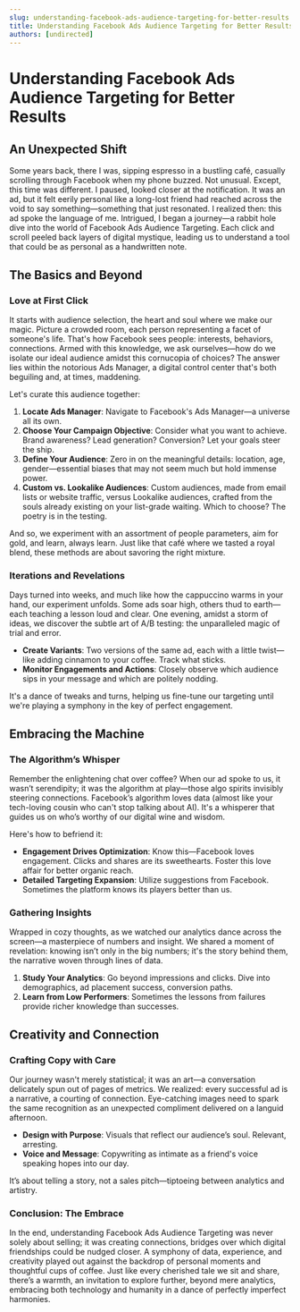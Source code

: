 ```yaml
---
slug: understanding-facebook-ads-audience-targeting-for-better-results
title: Understanding Facebook Ads Audience Targeting for Better Results
authors: [undirected]
---
```



# Understanding Facebook Ads Audience Targeting for Better Results

## An Unexpected Shift

Some years back, there I was, sipping espresso in a bustling café, casually scrolling through Facebook when my phone buzzed. Not unusual. Except, this time was different. I paused, looked closer at the notification. It was an ad, but it felt eerily personal like a long-lost friend had reached across the void to say something—something that just resonated. I realized then: this ad spoke the language of me. Intrigued, I began a journey—a rabbit hole dive into the world of Facebook Ads Audience Targeting. Each click and scroll peeled back layers of digital mystique, leading us to understand a tool that could be as personal as a handwritten note. 

## The Basics and Beyond

### Love at First Click

It starts with audience selection, the heart and soul where we make our magic. Picture a crowded room, each person representing a facet of someone's life. That's how Facebook sees people: interests, behaviors, connections. Armed with this knowledge, we ask ourselves—how do we isolate our ideal audience amidst this cornucopia of choices? The answer lies within the notorious Ads Manager, a digital control center that's both beguiling and, at times, maddening.

Let's curate this audience together:

1. **Locate Ads Manager**: Navigate to Facebook's Ads Manager—a universe all its own.
2. **Choose Your Campaign Objective**: Consider what you want to achieve. Brand awareness? Lead generation? Conversion? Let your goals steer the ship.
3. **Define Your Audience**: Zero in on the meaningful details: location, age, gender—essential biases that may not seem much but hold immense power.
4. **Custom vs. Lookalike Audiences**: Custom audiences, made from email lists or website traffic, versus Lookalike audiences, crafted from the souls already existing on your list-grade waiting. Which to choose? The poetry is in the testing.

And so, we experiment with an assortment of people parameters, aim for gold, and learn, always learn. Just like that café where we tasted a royal blend, these methods are about savoring the right mixture.

### Iterations and Revelations

Days turned into weeks, and much like how the cappuccino warms in your hand, our experiment unfolds. Some ads soar high, others thud to earth—each teaching a lesson loud and clear. One evening, amidst a storm of ideas, we discover the subtle art of A/B testing: the unparalleled magic of trial and error.

- **Create Variants**: Two versions of the same ad, each with a little twist—like adding cinnamon to your coffee. Track what sticks.
- **Monitor Engagements and Actions**: Closely observe which audience sips in your message and which are politely nodding. 

It's a dance of tweaks and turns, helping us fine-tune our targeting until we're playing a symphony in the key of perfect engagement.

## Embracing the Machine

### The Algorithm’s Whisper

Remember the enlightening chat over coffee? When our ad spoke to us, it wasn’t serendipity; it was the algorithm at play—those algo spirits invisibly steering connections. Facebook’s algorithm loves data (almost like your tech-loving cousin who can't stop talking about AI). It's a whisperer that guides us on who’s worthy of our digital wine and wisdom. 

Here's how to befriend it:

- **Engagement Drives Optimization**: Know this—Facebook loves engagement. Clicks and shares are its sweethearts. Foster this love affair for better organic reach.
- **Detailed Targeting Expansion**: Utilize suggestions from Facebook. Sometimes the platform knows its players better than us.

### Gathering Insights

Wrapped in cozy thoughts, as we watched our analytics dance across the screen—a masterpiece of numbers and insight. We shared a moment of revelation: knowing isn’t only in the big numbers; it's the story behind them, the narrative woven through lines of data.

1. **Study Your Analytics**: Go beyond impressions and clicks. Dive into demographics, ad placement success, conversion paths.
2. **Learn from Low Performers**: Sometimes the lessons from failures provide richer knowledge than successes.

## Creativity and Connection

### Crafting Copy with Care

Our journey wasn't merely statistical; it was an art—a conversation delicately spun out of pages of metrics. We realized: every successful ad is a narrative, a courting of connection. Eye-catching images need to spark the same recognition as an unexpected compliment delivered on a languid afternoon.

- **Design with Purpose**: Visuals that reflect our audience’s soul. Relevant, arresting.
- **Voice and Message**: Copywriting as intimate as a friend's voice speaking hopes into our day.

It’s about telling a story, not a sales pitch—tiptoeing between analytics and artistry.

### Conclusion: The Embrace 

In the end, understanding Facebook Ads Audience Targeting was never solely about selling; it was creating connections, bridges over which digital friendships could be nudged closer. A symphony of data, experience, and creativity played out against the backdrop of personal moments and thoughtful cups of coffee. Just like every cherished tale we sit and share, there’s a warmth, an invitation to explore further, beyond mere analytics, embracing both technology and humanity in a dance of perfectly imperfect harmonies.